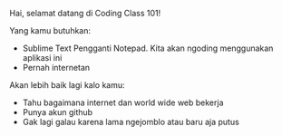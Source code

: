 Hai, selamat datang di Coding Class 101!

Yang kamu butuhkan:
- Sublime Text
	Pengganti Notepad. Kita akan ngoding menggunakan aplikasi ini
- Pernah internetan

Akan lebih baik lagi kalo kamu:
- Tahu bagaimana internet dan world wide web bekerja
- Punya akun github
- Gak lagi galau karena lama ngejomblo atau baru aja putus
